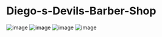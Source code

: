 # Diego-s-Devils-Barber-Shop

![image](https://user-images.githubusercontent.com/106325339/226109337-8ec7acd2-207d-4830-8b6c-f8cf0c48c947.png)
![image](https://user-images.githubusercontent.com/106325339/226109348-a2c466e3-78bf-4654-9bd9-7f2519c06437.png)
![image](https://user-images.githubusercontent.com/106325339/226109359-d6128cce-83ed-42a4-a8f7-bbeb88d8f212.png)
![image](https://user-images.githubusercontent.com/106325339/226109374-b22fb8d5-fcbf-4ad3-90d7-37e8217e3873.png)
